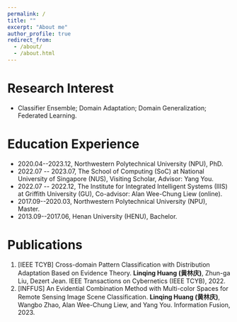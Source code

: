 ```yaml
---
permalink: /
title: ""
excerpt: "About me"
author_profile: true
redirect_from: 
  - /about/
  - /about.html
---
```


Research Interest
======
- Classifier Ensemble; Domain Adaptation; Domain Generalization; Federated Learning.

Education Experience
======
- 2020.04--2023.12, Northwestern Polytechnical University (NPU), PhD.
- 2022.07 -- 2023.07, The School of Computing (SoC) at National University of Singapore (NUS), Visiting Scholar, Advisor: Yang You.
- 2022.07 -- 2022.12, The Institute for Integrated Intelligent Systems (IIIS) at Griffith University (GU), Co-advisor: Alan Wee-Chung Liew (online).
- 2017.09--2020.03, Northwestern Polytechnical University (NPU), Master.
- 2013.09--2017.06, Henan University (HENU), Bachelor.

Publications
=====
1. [IEEE TCYB] Cross-domain Pattern Classification with Distribution Adaptation Based on Evidence Theory. **Linqing Huang (黄林庆)**, Zhun-ga Liu, Dezert Jean. IEEE Transactions on Cybernetics (IEEE TCYB), 2022.
2. [INFFUS]  An Evidential Combination Method with Multi-color Spaces for Remote Sensing Image Scene Classification. **Linqing Huang (黄林庆)**, Wangbo Zhao, Alan Wee-Chung Liew, and Yang You. Information Fusion, 2023.
